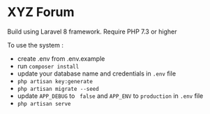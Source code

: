 # XYZ Forum
Build using Laravel 8 framework.
Require PHP 7.3 or higher

To use the system : 
 - create .env from .env.example 
 - run `composer install` 
 - update your database name and credentials in `.env` file 
 - `php artisan key:generate`
 - `php artisan migrate --seed`
 - update `APP_DEBUG` to ` false` and `APP_ENV` to `production` in `.env` file 
 - `php artisan serve`


